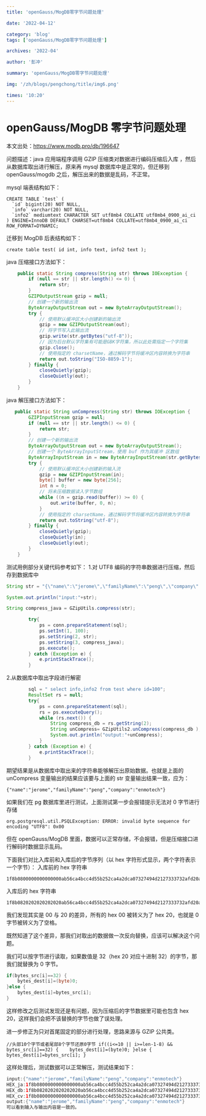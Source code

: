 ```yaml
---
title: 'openGauss/MogDB零字节问题处理'

date: '2022-04-12'

category: 'blog'
tags: ['openGauss/MogDB零字节问题处理']

archives: '2022-04'

author: '彭冲'

summary: 'openGauss/MogDB零字节问题处理'

img: '/zh/blogs/pengchong/title/img6.png'

times: '10:20'
---
```


# openGauss/MogDB 零字节问题处理

本文出处：https://www.modb.pro/db/196647

问题描述：java 应用端程序调用 GZIP 压缩类对数据进行编码压缩后入库 ，然后从数据库取出进行解压，原来再 mysql 数据库中是正常的，但迁移到 openGauss/mogdb 之后，解压出来的数据是乱码，不正常。

mysql 端表结构如下：

```
CREATE TABLE `test` (
  `id` bigint(20) NOT NULL,
  `info` varchar(20) NOT NULL,
  `info2` mediumtext CHARACTER SET utf8mb4 COLLATE utf8mb4_0900_ai_ci
) ENGINE=InnoDB DEFAULT CHARSET=utf8mb4 COLLATE=utf8mb4_0900_ai_ci ROW_FORMAT=DYNAMIC;
```

迁移到 MogDB 后表结构如下：

```
create table test( id int, info text, info2 text );
```

java 压缩接口方法如下：

```java
    public static String compress(String str) throws IOException {
        if (null == str || str.length() <= 0) {
            return str;
        }
        GZIPOutputStream gzip = null;
        // 创建一个新的输出流
        ByteArrayOutputStream out = new ByteArrayOutputStream();
        try {
            // 使用默认缓冲区大小创建新的输出流
            gzip = new GZIPOutputStream(out);
            // 将字节写入此输出流
            gzip.write(str.getBytes("utf-8"));
            // 因为后台默认字符集有可能是GBK字符集，所以此处需指定一个字符集
            gzip.close();
            // 使用指定的 charsetName，通过解码字节将缓冲区内容转换为字符串
            return out.toString("ISO-8859-1");
        } finally {
            closeQuietly(gzip);
            closeQuietly(out);
        }
    }

```

java 解压接口方法如下：

```java
   public static String unCompress(String str) throws IOException {
        GZIPInputStream gzip = null;
        if (null == str || str.length() <= 0) {
            return str;
        }
        // 创建一个新的输出流
        ByteArrayOutputStream out = new ByteArrayOutputStream();
        // 创建一个 ByteArrayInputStream，使用 buf 作为其缓冲 区数组
        ByteArrayInputStream in = new ByteArrayInputStream(str.getBytes("ISO-8859-1"));
        try {
            // 使用默认缓冲区大小创建新的输入流
            gzip = new GZIPInputStream(in);
            byte[] buffer = new byte[256];
            int n = 0;
            // 将未压缩数据读入字节数组
            while ((n = gzip.read(buffer)) >= 0) {
                out.write(buffer, 0, n);
            }
            // 使用指定的 charsetName，通过解码字节将缓冲区内容转换为字符串
            return out.toString("utf-8");
        } finally {
            closeQuietly(gzip);
            closeQuietly(in);
            closeQuietly(out);
        }
    }

```

测试用例部分关键代码参考如下： 1.对 UTF8 编码的字符串数据进行压缩，然后存到数据库中

```java
String str = "{\"name\":\"jerome\",\"familyName\":\"peng\",\"company\":\"enmotech\"}";

System.out.println("input:"+str);

String compress_java = GZipUtils.compress(str);

        try{
        	ps = conn.prepareStatement(sql);
        	ps.setInt(1, 100);
        	ps.setString(2, str);
        	ps.setString(3, compress_java);
        	ps.execute();
        } catch (Exception e) {
            e.printStackTrace();
        }

```

2.从数据库中取出字段进行解密

```java
        sql = " select info,info2 from test where id=100";
        ResultSet rs = null;
        try{
        	ps = conn.prepareStatement(sql);
        	rs = ps.executeQuery();
    	    while (rs.next()) {
    	    	String compress_db = rs.getString(2);
    	        String unCompress= GZipUtils2.unCompress(compress_db );
    	        System.out.println("output:"+unCompress);
    	    }
        } catch (Exception e) {
            e.printStackTrace();
        }
```

期望结果是从数据库中取出来的字符串能够解压出原始数据。也就是上面的 unCompress 变量输出的结果应该要与上面的 str 变量输出结果一致，应为：

```
{"name":"jerome","familyName":"peng","company":"enmotech"}
```

如果我们在 pg 数据库里进行测试，上面测试第一步会报错提示无法对 0 字节进行存储

```
org.postgresql.util.PSQLException: ERROR: invalid byte sequence for encoding "UTF8": 0x00
```

但在 openGauss/MogDB 里面，数据可以正常存储，不会报错，但是压缩接口进行解码时数据显示乱码。

下面我们对比入库前和入库后的字节序列（以 hex 字符形式显示，两个字符表示一个字节）：
入库前的 hex 字符串

```
1f8b0800000000000000ab56ca4bcc4d55b252ca4a2dca07327494d2127333732afd20a205a979e940b1e4fcdc82c4bc4aa0406a5e6e7e496a7286522d003efb28273a000000
```

入库后的 hex 字符串

```
1f8b0820202020202020ab56ca4bcc4d55b252ca4a2dca07327494d2127333732afd20a205a979e940b1e4fcdc82c4bc4aa0406a5e6e7e496a7286522d203efb28273a202020
```

我们发现其实是 00 与 20 的差异，所有的 hex 00 被转义为了 hex 20，也就是 0 字节被转义为了空格。

既然知道了这个差异，那我们对取出的数据做一次反向替换，应该可以解决这个问题。

我们可以按字节进行读取，如果数值是 32（hex 20 对应十进制 32）的字节，那我们就替换为 0 字节。

```java
if(bytes_src[i]==32) {
    bytes_dest[i]=(byte)0;
}else {
    bytes_dest[i]=bytes_src[i];
}
```

这样修改之后测试发现还是有问题，因为压缩后的字节数据里可能也包含 hex 20，这样我们会把不该替换的字节也做了误处理。

进一步修正为只对首尾固定的部分进行处理，思路来源与 GZIP 公共类。

```
//头部10个字节或者尾部8个字节还原0字节 if((i<=10 || i>=len-1-8) && bytes_src[i]==32) {    bytes_dest[i]=(byte)0; }else {    bytes_dest[i]=bytes_src[i]; }
```

这样处理后，测试数据可以正常解压，测试结果如下：

```java
input:{"name":"jerome","familyName":"peng","company":"enmotech"}
HEX_ja:1f8b0800000000000000ab56ca4bcc4d55b252ca4a2dca07327494d2127333732afd20a205a979e940b1e4fcdc82c4bc4aa0406a5e6e7e496a7286522d003efb28273a000000
HEX_db:1f8b0820202020202020ab56ca4bcc4d55b252ca4a2dca07327494d2127333732afd20a205a979e940b1e4fcdc82c4bc4aa0406a5e6e7e496a7286522d203efb28273a202020
HEX_cv:1f8b0800000000000000ab56ca4bcc4d55b252ca4a2dca07327494d2127333732afd20a205a979e940b1e4fcdc82c4bc4aa0406a5e6e7e496a7286522d003efb28273a000000
output:{"name":"jerome","familyName":"peng","company":"enmotech"}
可以看到输入与输出内容是一致的。
```
